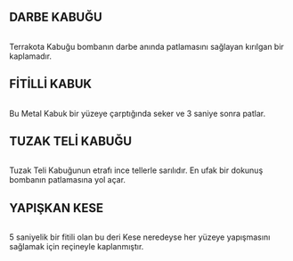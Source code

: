 
## DARBE KABUĞU
<img src="http://i.imgur.com/unNDirb.png" alt="" />

Terrakota Kabuğu bombanın darbe anında patlamasını sağlayan kırılgan bir kaplamadır.

## FİTİLLİ KABUK
<img src="http://i.imgur.com/OIWzhhE.png" alt="" />

Bu Metal Kabuk bir yüzeye çarptığında seker ve 3 saniye sonra patlar.

## TUZAK TELİ KABUĞU
<img src="http://i.imgur.com/IFxGQ5g.png" alt="" />

Tuzak Teli Kabuğunun etrafı ince tellerle sarılıdır. En ufak bir dokunuş bombanın patlamasına yol açar.

## YAPIŞKAN KESE
<img src="http://i.imgur.com/dciBf5I.png" alt="" />

5 saniyelik bir fitili olan bu deri Kese neredeyse her yüzeye yapışmasını sağlamak için reçineyle kaplanmıştır.
